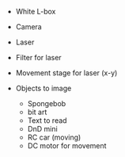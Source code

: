 * White L-box
* Camera
* Laser
* Filter for laser
* Movement stage for laser (x-y)

* Objects to image
  * Spongebob
  * bit art
  * Text to read
  * DnD mini
  * RC car (moving)
  * DC motor for movement
